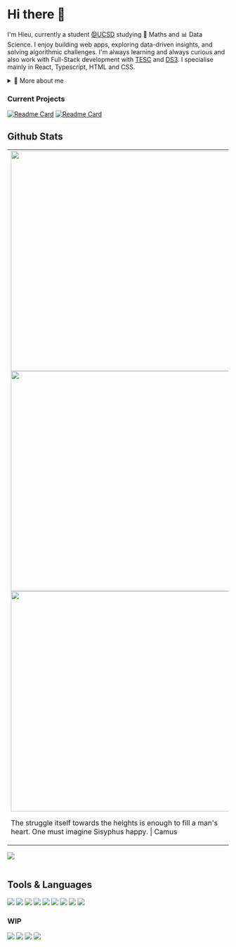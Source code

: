 # Hi there 👋
I'm Hieu, currently a student [@UCSD](https://www.ucsd.edu) studying 🧮 Maths and 📊 Data Science. I enjoy building web apps, exploring data-driven insights, and solving algorithmic challenges. I'm always learning and always curious and also work with Full-Stack development with [TESC](https://github.com/UCSDTESC/tesc.ucsd.edu) and [DS3](https://github.com/ucsdds3). I specialise mainly in React, Typescript, HTML and CSS.
<details>
  <summary>🧒 More about me</summary>
  
- 💻 I like building clean, functional websites  
  
- 📊 I'm Passionate about data, algorithms, and thoughtful design

- 🌱 I'm currently learning system design & backend architecture

- ✨ I'm Always down for a new project or challenge
  
- 📫 Reach me @ **vin028@ucsd.edu** or **https://www.linkedin.com/in/vietminhhieunguyen/**
</details>

### Current Projects
[![Readme Card](https://github-readme-stats.vercel.app/api/pin/?username=UCSDTESC&repo=tesc-portal&theme=transparent)](https://github.com/UCSDTESC/tesc-portal) [![Readme Card](https://github-readme-stats.vercel.app/api/pin/?username=ucsdds3&repo=main-site&theme=transparent)](https://github.com/ucsdds3/main-site)
## Github Stats

<table >
  <tr>
    <td width="500">
      <img src="https://github-readme-stats.vercel.app/api?username=Jaerinx&show_icons=true&theme=transparent&hide=stars&hide_rank=true" width="500"/>
      <img src="https://github-readme-streak-stats.herokuapp.com/?user=Jaerinx&theme=transparent" width="500"/>
      <img src="https://github-readme-stats.vercel.app/api/top-langs/?username=Jaerinx&layout=donut&theme=transparent&langs_count=4"  width="500"/>
      <p>The struggle itself towards the heights is enough to fill a man's heart. One must imagine Sisyphus happy. | Camus</p>
    </td>
    <td  width="650" vertical-align="top">
      <p>
        <img src="https://github.com/user-attachments/assets/964c1a2f-60b6-49fa-a817-69e13734f0b3" height="650">
      </p>
    </td>
  </tr>
</table>
<table>
  <tr>
    <picture>
      <source media="(prefers-color-scheme: dark)" srcset="https://github-readme-activity-graph.vercel.app/graph?username=Jaerinx&theme=github-dark">
      <img src="https://github-readme-activity-graph.vercel.app/graph?username=Jaerinx&theme=github-light"/>
    </picture>
  </tr>
   
   
</table>

## Tools & Languages
 ![](https://img.shields.io/badge/HTML5-E34F26?style=for-the-badge&logo=html5&logoColor=white)
 ![](https://img.shields.io/badge/JavaScript-323330?style=for-the-badge&logo=javascript&logoColor=F7DF1E)
 ![](https://img.shields.io/badge/CSS3-1572B6?style=for-the-badge&logo=css3&logoColor=white)
 ![](https://img.shields.io/badge/Python-FFD43B?style=for-the-badge&logo=python&logoColor=blue)
 ![](https://img.shields.io/badge/TypeScript-007ACC?style=for-the-badge&logo=typescript&logoColor=white)
 ![](https://img.shields.io/badge/React-20232A?style=for-the-badge&logo=react&logoColor=61DAFB)
 ![](https://img.shields.io/badge/GitHub%20Pages-222222?style=for-the-badge&logo=GitHub%20Pages&logoColor=white)
 ![](https://img.shields.io/badge/next%20js-000000?style=for-the-badge&logo=nextdotjs&logoColor=white)
 ![](https://img.shields.io/badge/Visual_Studio_Code-0078D4?style=for-the-badge&logo=visual%20studio%20code&logoColor=white)

 ### WIP
 ![](https://img.shields.io/badge/LaTeX-47A141?style=for-the-badge&logo=LaTeX&logoColor=white)
 ![](https://img.shields.io/badge/Markdown-000000?style=for-the-badge&logo=markdown&logoColor=white)
 ![](https://img.shields.io/badge/blender-%23F5792A.svg?style=for-the-badge&logo=blender&logoColor=white)
 ![](https://img.shields.io/badge/Figma-F24E1E?style=for-the-badge&logo=figma&logoColor=white)
